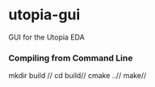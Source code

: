 # utopia-gui
GUI for the Utopia EDA
### Compiling from Command Line
mkdir build //
cd build//
cmake ..//
make//
